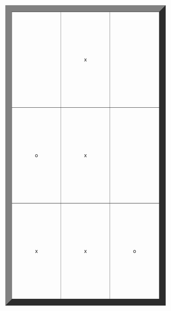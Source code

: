 <!-- Do not move the table content into multiple lines; keep it in a single line -->
<font size="7">
<table style="text-align:center" border="20">
 
  <tr align="center" height="300"><td width="300"></td><td width="300">x</td><td width="300"></td></tr>
  <tr align="center" height="300"><td>o</td><td>x</td><td></td></tr><tr align="center" height="300"><td>x</td>
  <td>x</td><td>o</td></tr>
 
</table>
</font>
